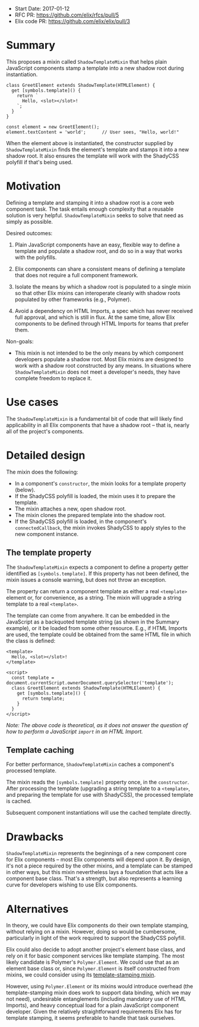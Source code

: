 - Start Date: 2017-01-12
- RFC PR: https://github.com/elix/rfcs/pull/5
- Elix code PR: https://github.com/elix/elix/pull/3


# Summary

This proposes a mixin called `ShadowTemplateMixin` that helps plain JavaScript
components stamp a template into a new shadow root during instantiation.

    class GreetElement extends ShadowTemplate(HTMLElement) {
      get [symbols.template]() {
        return `
          Hello, <slot></slot>!
        `;
      }
    }

    const element = new GreetElement();
    element.textContent = 'world';      // User sees, "Hello, world!"

When the element above is instantiated, the constructor supplied by
`ShadowTemplateMixin` finds the element's template and stamps it into a new
shadow root. It also ensures the template will work with the ShadyCSS polyfill
if that's being used.


# Motivation

Defining a template and stamping it into a shadow root is a core web
component task. The task entails enough complexity that a reusable solution
is very helpful. `ShadowTemplateMixin` seeks to solve that need as simply as
possible.

Desired outcomes:

1. Plain JavaScript components have an easy, flexible way to define a template
   and populate a shadow root, and do so in a way that works with the polyfills.

2. Elix components can share a consistent means of defining a template that does
   not require a full component framework.

3. Isolate the means by which a shadow root is populated to a single mixin so
   that other Elix mixins can interoperate cleanly with shadow roots populated
   by other frameworks (e.g., Polymer).

4. Avoid a dependency on HTML Imports, a spec which has never received full
   approval, and which is still in flux. At the same time, allow Elix components
   to be defined through HTML Imports for teams that prefer them.


Non-goals:

* This mixin is not intended to be the only means by which component developers
  populate a shadow root. Most Elix mixins are designed to work with a shadow
  root constructed by any means. In situations where `ShadowTemplateMixin` does
  not meet a developer's needs, they have complete freedom to replace it.


# Use cases

The `ShadowTemplateMixin` is a fundamental bit of code that will likely find
applicability in all Elix components that have a shadow root – that is, nearly
all of the project's components.


# Detailed design

The mixin does the following:

* In a component's `constructor`, the mixin looks for a template property
  (below).
* If the ShadyCSS polyfill is loaded, the mixin uses it to prepare the template.
* The mixin attaches a new, open shadow root.
* The mixin clones the prepared template into the shadow root.
* If the ShadyCSS polyfill is loaded, in the component's `connectedCallback`,
  the mixin invokes ShadyCSS to apply styles to the new component instance.


## The template property

The `ShadowTemplateMixin` expects a component to define a property getter
identified as `[symbols.template]`. If this property has not been defined, the
mixin issues a console warning, but does not throw an exception.

The property can return a component template as either a real `<template>`
element or, for convenience, as a string. The mixin will upgrade a string
template to a real `<template>`.

The template can come from anywhere. It can be embedded in the JavaScript as a
backquoted template string (as shown in the Summary example), or it be loaded
from some other resource. E.g., if HTML Imports are used, the template could be
obtained from the same HTML file in which the class is defined:

    <template>
      Hello, <slot></slot>!
    </template>

    <script>
      const template = document.currentScript.ownerDocument.querySelector('template');
      class GreetElement extends ShadowTemplate(HTMLElement) {
        get [symbols.template]() {
          return template;
        }
      }
    </script>

_Note: The above code is theoretical, as it does not answer the question of how
to perform a JavaScript `import` in an HTML Import._


## Template caching

For better performance, `ShadowTemplateMixin` caches a component's processed
template.

The mixin reads the `[symbols.template]` property once, in the `constructor`.
After processing the template (upgrading a string template to a `<template>`,
and preparing the template for use with ShadyCSS), the processed template is
cached.

Subsequent component instantiations will use the cached template directly.


# Drawbacks

`ShadowTemplateMixin` represents the beginnings of a new component core for Elix
components – most Elix components will depend upon it. By design, it's not a
piece required by the other mixins, and a template can be stamped in other ways,
but this mixin nevertheless lays a foundation that acts like a component base
class. That's a strength, but also represents a learning curve for developers
wishing to use Elix components.


# Alternatives

In theory, we could have Elix components do their own template stamping, without
relying on a mixin. However, doing so would be cumbersome, particularly in light
of the work required to support the ShadyCSS polyfill.

Elix could also decide to adopt another project's element base class, and rely
on it for basic component services like template stamping. The most likely
candidate is Polymer's `Polymer.Element`. We could use that as an element base
class or, since `Polymer.Element` is itself constructed from mixins, we could
consider using its [template-stamping
mixin](https://github.com/Polymer/polymer/blob/2.0-preview/src/template/template-stamp.html).

However, using `Polymer.Element` or its mixins would introduce overhead (the
template-stamping mixin does work to support data binding, which we may not
need), undesirable entanglements (including mandatory use of HTML Imports), and
heavy conceptual load for a plain JavaScript component developer. Given the
relatively straightforward requirements Elix has for template stamping, it seems
preferable to handle that task ourselves.
